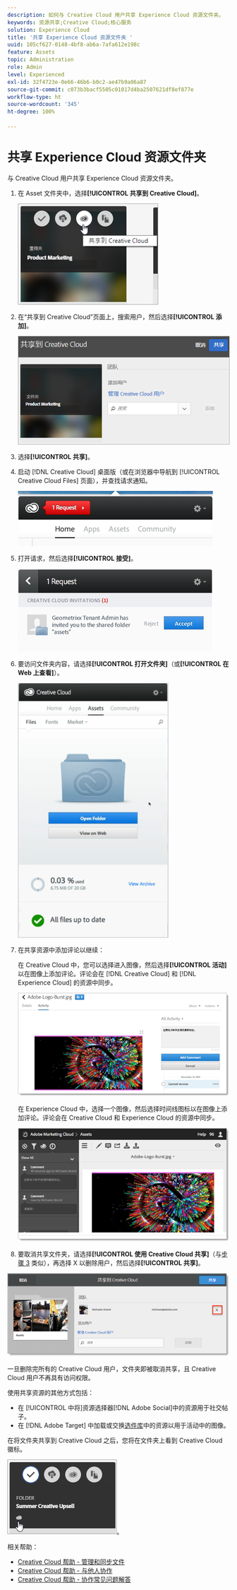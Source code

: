 ```yaml
---
description: 如何与 Creative Cloud 用户共享 Experience Cloud 资源文件夹。
keywords: 资源共享;Creative Cloud;核心服务
solution: Experience Cloud
title: '共享 Experience Cloud 资源文件夹 '
uuid: 105cf627-0148-4bf8-ab6a-7afa612e198c
feature: Assets
topic: Administration
role: Admin
level: Experienced
exl-id: 32f4723e-0e66-46b6-b0c2-ae47b9a06a87
source-git-commit: c073b3bacf5505c01017d4ba2507621df8ef877e
workflow-type: ht
source-wordcount: '345'
ht-degree: 100%

---
```


# 共享 Experience Cloud 资源文件夹

与 Creative Cloud 用户共享 Experience Cloud 资源文件夹。

1. 在 Asset 文件夹中，选择&#x200B;**[!UICONTROL 共享到 Creative Cloud]**。

   ![共享到 Creative Cloud](assets/asset-share-cc.png)
1. 在“共享到 Creative Cloud”页面上，搜索用户，然后选择&#x200B;**[!UICONTROL 添加]**。

   ![添加 Creative Cloud 用户](assets/asset-share-cc-page.png)

1. 选择&#x200B;**[!UICONTROL 共享]**。
1. 启动 [!DNL Creative Cloud] 桌面版（或在浏览器中导航到 [!UICONTROL Creative Cloud Files] 页面），并查找请求通知。

   ![请求通知](assets/cc_share_request.png)
1. 打开请求，然后选择&#x200B;**[!UICONTROL 接受]**。

   ![接受请求](assets/cc_share_accept.png)
1. 要访问文件夹内容，请选择&#x200B;**[!UICONTROL 打开文件夹]**（或&#x200B;**[!UICONTROL 在 Web 上查看]**）。

   ![在 Web 上查看](assets/creative_cloud_open_folder.png)
1. 在共享资源中添加评论以继续：

   在 Creative Cloud 中，您可以选择进入图像，然后选择&#x200B;**[!UICONTROL 活动]**&#x200B;以在图像上添加评论。评论会在 [!DNL Creative Cloud] 和 [!DNL Experience Cloud] 的资源中同步。

   ![在图像上添加评论](assets/asset_comment_cc.png)

   在 Experience Cloud 中，选择一个图像，然后选择时间线图标以在图像上添加评论。评论会在 Creative Cloud 和 Experience Cloud 的资源中同步。

   ![在图像上添加评论](assets/asset_comment_mac.png)

1. 要取消共享文件夹，请选择&#x200B;**[!UICONTROL 使用 Creative Cloud 共享]**（与[步骤 3](t-share-creative-cloud.md#step_BA17CFA185284641A9B878BA29551996) 类似），再选择 X 以删除用户，然后选择&#x200B;**[!UICONTROL 共享]**。

![取消共享文件夹](assets/asset_remove_user.png)

一旦删除完所有的 Creative Cloud 用户，文件夹即被取消共享，且 Creative Cloud 用户不再具有访问权限。

使用共享资源的其他方式包括：

* 在 [!UICONTROL  中将]资源选择器[!DNL Adobe Social]中的资源用于社交帖子。
* 在 [!DNL Adobe Target] 中加载或交换[选件库](https://experienceleague.adobe.com/docs/target/using/experiences/offers/manage-content.html?lang=zh-Hans)中的资源以用于活动中的图像。

在将文件夹共享到 Creative Cloud 之后，您将在文件夹上看到 Creative Cloud 徽标。

![文件夹上的 Creative Cloud 徽标](assets/asset-cc-logo.png)。

相关帮助：

* [Creative Cloud 帮助 - 管理和同步文件](https://helpx.adobe.com/cn/creative-cloud/help/sync-creative-cloud-files.html)
* [Creative Cloud 帮助 - 与他人协作](https://helpx.adobe.com/cn/creative-cloud/help/collaboration.html)
* [Creative Cloud 帮助 - 协作常见问题解答](https://helpx.adobe.com/cn/creative-cloud/help/collaboration-faq.html)
